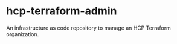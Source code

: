 # hcp-terraform-admin
An infrastructure as code repository to manage an HCP Terraform organization.
